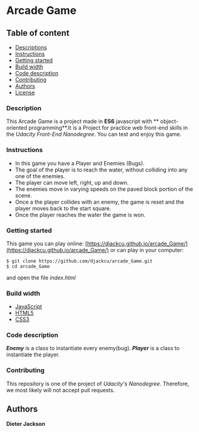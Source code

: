 # Arcade Game

## Table of content
* [Descriptions](#description)
* [Instructions](#instructions)
* [Getting started](#getting-started)
* [Build width](#build-width)
* [Code description](#code-description)
* [Contributing](#contributing)
* [Authors](#authors)
* [License](#license)

### Description
This Arcade Game is a project made in **ES6** javascript with ** object-oriented programming**.It is a Project for practice web front-end skills in the _Udacity Front-End Nanodegree_.
You can test and enjoy this game.

### Instructions 
* In this game you have a Player and Enemies (Bugs). 
* The goal of the player is to reach the water, without colliding into any one of the enemies. 
* The player can move left, right, up and down. 
* The enemies move in varying speeds on the paved block portion of the scene.
* Once a the player collides with an enemy, the game is reset and the player moves back to the start square. 
* Once the player reaches the water the game is won.


### Getting started
This game you can play online:
[https://djackcu.github.io/arcade_Game/](https://djackcu.github.io/arcade_Game/)
or can play in your computer:
```
$ git clone https://github.com/djackcu/arcade_Game.git
$ cd arcade_Game
```

and open the file _index.html_
### Build width
* [JavaScript](https://www.javascript.com/)
* [HTML5](https://www.w3.org/TR/html5/)
* [CSS3](https://www.w3.org/TR/css3-roadmap/)

### Code description
**_Enemy_** is a class to instantiate every enemy(bug).
**_Player_** is a class to instantiate the player.

### Contributing
This repository is one of the project of _Udacity's Nanodegree_. Therefore, we most likely will not accept pull requests. 

## Authors

**Dieter Jackson**